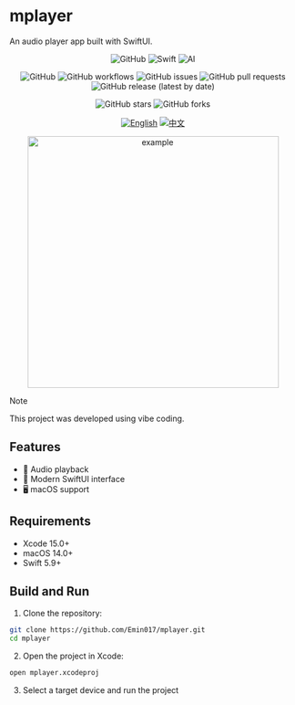 # mplayer

An audio player app built with SwiftUI.

<div align="center">
<img alt="GitHub" src="https://img.shields.io/badge/github-%23121011.svg?style=for-the-badge&amp;logo=github&amp;logoColor=white">
<img alt="Swift" src="https://img.shields.io/badge/swift-%23000000.svg?style=for-the-badge&amp;logo=swift&amp;logoColor=white">
<img alt="AI" src="https://img.shields.io/badge/AI-powered-%23000000.svg?style=for-the-badge">

![GitHub](https://img.shields.io/github/license/Emin017/mplayer)
![GitHub workflows](https://img.shields.io/github/actions/workflow/status/Emin017/mplayer/ci.yml)
![GitHub issues](https://img.shields.io/github/issues/Emin017/git-commit-generator)
![GitHub pull requests](https://img.shields.io/github/issues-pr/Emin017/mplayer)
![GitHub release (latest by date)](https://img.shields.io/github/v/release/Emin017/mplayer)

![GitHub stars](https://img.shields.io/github/stars/Emin017/mplayer?style=social)
![GitHub forks](https://img.shields.io/github/forks/Emin017/mplayer?style=social)

[![English](https://img.shields.io/badge/English-README-2ea44f?style=for-the-badge)](README.md)
[![中文](https://img.shields.io/badge/中文-介绍-FF6F61?style=for-the-badge)](README.cn.md)

  <img width="441" height="441" alt="example" src="https://github.com/user-attachments/assets/1a1d80d4-b79f-4b16-bca9-19743a3500c7" />

</div>

> [!NOTE]
> This project was developed using vibe coding.

## Features

- 🎵 Audio playback
- 🎨 Modern SwiftUI interface
- 🖥️ macOS support

## Requirements

- Xcode 15.0+
- macOS 14.0+
- Swift 5.9+

## Build and Run

1. Clone the repository:
```bash
git clone https://github.com/Emin017/mplayer.git
cd mplayer
```

2. Open the project in Xcode:
```bash
open mplayer.xcodeproj
```

3. Select a target device and run the project
